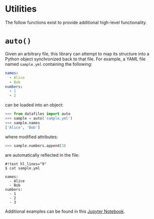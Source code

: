<h1>Utilities</h1>

The follow functions exist to provide additional high-level functionality.

# `auto()`

Given an arbitrary file, this library can attempt to map its structure into a Python object synchronized back to that file. For example, a YAML file named `sample.yml` containing the following:

```yaml
names:
  - Alice
  - Bob
numbers:
  - 1
  - 2
```

can be loaded into an object:

```python
>>> from datafiles import auto
>>> sample = auto('sample.yml')
>>> sample.names
['Alice', 'Bob']
```

where modified attributes:

```python
>>> sample.numbers.append(3)
```

are automatically reflected in the file:

```
#!text hl_lines="9"
$ cat sample.yml

names:
  - Alice
  - Bob
numbers:
  - 1
  - 2
  - 3
```

Additional examples can be found in this [Jupyter Notebook](https://github.com/jacebrowning/datafiles/blob/main/notebooks/file_inference.ipynb).
